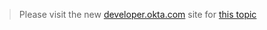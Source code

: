 > Please visit the new [developer.okta.com](http://developer.okta.com/docs) site for [this topic](http://developer.okta.com/docs/endpoints/sessions.html)